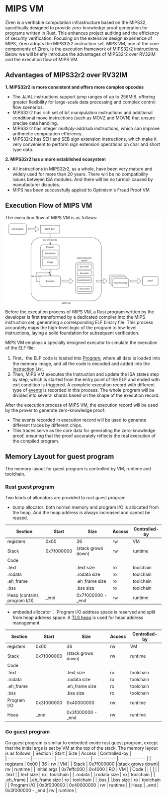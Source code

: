 # MIPS VM
Ziren is a verifiable computation infrastructure based on the MIPS32, specifically designed to provide zero-knowledge proof generation for programs written in Rust. This enhances project auditing and the efficiency of security verification. Focusing on the extensive design experience of MIPS, Ziren adopts the MIPS32r2 instruction set. MIPS VM, one of the core components of Ziren, is the execution framework of MIPS32r2 instructions. Below we will briefly introduce the advantages of MIPS32r2 over RV32IM and the execution flow of MIPS VM.


## Advantages of MIPS32r2 over RV32IM

**1. MIPS32r2 is more consistent and offers more complex opcodes**
  - The J/JAL instructions support jump ranges of up to 256MiB, offering greater flexibility for large-scale data processing and complex control flow scenarios.
  - MIPS32r2 has rich set of bit manipulation instructions and additional conditional move instructions (such as MOVZ and MOVN) that ensure precise data handling.
  - MIPS32r2 has integer multiply-add/sub instructions, which can improve arithmetic computation efficiency.
  - MIPS32r2 has SEH and SEB sign extension instructions, which make it very convenient to perform sign extension operations on char and short type data.
   
**2. MIPS32r2 has a more established ecosystem**
  - All instructions in MIPS32r2, as a whole, have been very mature and widely used for more than 20 years. There will be no compatibility issues between ISA modules. And there will be no turmoil caused by manufacturer disputes.
  - MIPS has been successfully applied to Optimism's Fraud Proof VM


## Execution Flow of MIPS VM

The execution flow of MIPS VM is as follows:
![Ziren MIPS VM execution flow](mips_vm_execution.png)
Before the execution process of MIPS VM, a Rust program written by the developer is first transformed by a dedicated compiler into the MIPS instruction set, generating a corresponding ELF binary file. This process accurately maps the high-level logic of the program to low-level instructions, laying a solid foundation for subsequent verification. 

MIPS VM employs a specially designed executor to simulate the execution of the ELF file:
1. First，the ELF code is loaded into [Program](https://github.com/ProjectZKM/Ziren/tree/main/crates/core/executor/src/program.rs), where all data is loaded into the memory image, and all the code is decoded and added into the [Instruction](https://github.com/ProjectZKM/Ziren/tree/main/crates/core/executor/src/instruction.rs) List. 
2. Then, MIPS VM executes the Instruction and update the ISA states step by step, which is started from the entry point of the ELF and ended with exit condition is triggered. A complete execution record with different type of [events](https://github.com/ProjectZKM/Ziren/tree/main/crates/core/executor/src/events) is recorded in this process. The whole program will be divided into several shards based on the shape of the execution record.

After the execution process of MIPS VM, the execution record will be used by the prover to generate zero-knowledge proof:
  - The events recorded in execution record will be used to generate different traces by different chips. 
  - This traces serve as the core data for generating the zero-knowledge proof, ensuring that the proof accurately reflects the real execution of the compiled program. 

## Memory Layout for guest program
The memory layout for guest program is controlled by VM, runtime and toolchain.
### Rust guest program
Two kinds of allocators are provided to rust guest program
 - bump allocator: both normal memory and program I/O is allocated from the heap. And the heap address is always increased and cannot be reused.

|   Section	  |    Start	 |     Size	        |   Access		| Controlled-by |	
| ----------- | ---------- | ---------------- | ----------- | ------------- |
| registers 	|    0x00	   | 36	              |     rw      |     VM        |
| Stack	      | 0x7f000000 |(stack grows down)|		  rw      |   runtime     |
| Code			  |            |                  |             |               |
|   .text	    |            |.text size        |     ro      |   toolchain   |
|   .rodata	  |            |.rodata size      |     ro      |   toolchain   |
|   .eh_frame	|            |.eh_frame size    |     ro      |   toolchain   |
|   .bss	    |            |.bss size         |     ro      |   toolchain   |
| Heap (contains program I/O) |	_end | 0x7f000000 - _end | rw | runtime     | 

 - embeded allocator： Program I/O address space is reserved and split from heap address space. A [TLS heap](https://github.com/rust-embedded/embedded-alloc) is used for head address management.

|   Section	  |    Start	 |     Size	        |   Access		| Controlled-by |	
| ----------- | ---------- | ---------------- | ----------- | ------------- |
| registers 	|    0x00	   | 36	              |     rw      |     VM        |
| Stack	      | 0x7f000000 |(stack grows down)|		  rw      |   runtime     |
| Code			  |            |                  |             |               |
|   .text	    |            |.text size        |     ro      |   toolchain   |
|   .rodata	  |            |.rodata size      |     ro      |   toolchain   |
|   .eh_frame	|            |.eh_frame size    |     ro      |   toolchain   |
|   .bss	    |            |.bss size         |     ro      |   toolchain   |
| Program I/O | 0x3f000000 | 0x40000000	      |     rw      |    runtime    |
| Heap        |	_end       | 0x3f000000 - _end | rw         |    runtime    | 

### Go guest program
Go guest program is similar to embeded-mode rust guest program, except that the initial args is set by VM at the top of the stack. The memory layout is as follows:
|   Section	  |    Start	 |     Size	        |   Access		| Controlled-by |	
| ----------- | ---------- | ---------------- | ----------- | ------------- |
| registers 	|    0x00	   | 36	              |     rw      |     VM        |
| Stack	      | 0x7f000000 |(stack grows down)|		  rw      |   runtime     |
|   Initial args | 0x7effc000 |   0x4000      |     RO      |     VM        |
| Code			  |            |                  |             |               |
|   .text	    |            |.text size        |     ro      |   toolchain   |
|   .rodata	  |            |.rodata size      |     ro      |   toolchain   |
|   .eh_frame	|            |.eh_frame size    |     ro      |   toolchain   |
|   .bss	    |            |.bss size         |     ro      |   toolchain   |
| Program I/O | 0x3f000000 | 0x40000000	      |     rw      |    runtime    |
| Heap        |	_end       | 0x3f000000 - _end | rw         |    runtime    |
